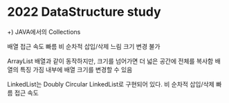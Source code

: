 # 2022 DataStructure study



+) JAVA에서의 Collections

배열
접근 속도 빠름
비 순차적 삽입/삭제 느림
크기 변경 불가

ArrayList
배열과 같이 동작하지만,  크기를 넘어가면 더 넓은 공간에 전체를 복사함
배열의 특징 가짐
내부에 배열
크기를 변경할 수 있음

LinkedList는 Doubly Circular LinkedList로 구현되어 있다.
비 순차적 삽입/삭제 빠름
접근 속도 
